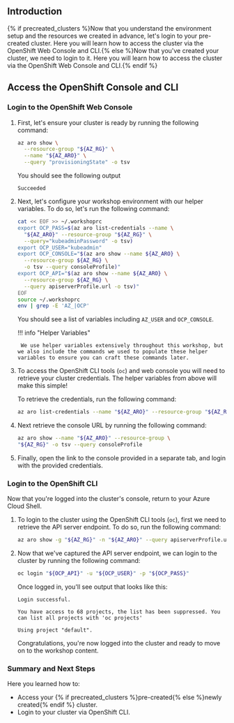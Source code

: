 ## Introduction

{% if precreated_clusters %}Now that you understand the environment setup and the resources we created in advance, let's login to your pre-created cluster. Here you will learn how to access the cluster via the OpenShift Web Console and CLI.{% else %}Now that you've created your cluster, we need to login to it. Here you will learn how to access the cluster via the OpenShift Web Console and CLI.{% endif %}

## Access the OpenShift Console and CLI

### Login to the OpenShift Web Console

1. First, let's ensure your cluster is ready by running the following command:

    ```bash
    az aro show \
      --resource-group "${AZ_RG}" \
      --name "${AZ_ARO}" \
      --query "provisioningState" -o tsv
    ```

    You should see the following output

    ```{.text .no-copy}
    Succeeded
    ```

1. Next, let's configure your workshop environment with our helper variables. To do so, let's run the following command:

    ```bash
    cat << EOF >> ~/.workshoprc
    export OCP_PASS=$(az aro list-credentials --name \
      "${AZ_ARO}" --resource-group "${AZ_RG}" \
      --query="kubeadminPassword" -o tsv)
    export OCP_USER="kubeadmin"
    export OCP_CONSOLE="$(az aro show --name ${AZ_ARO} \
      --resource-group ${AZ_RG} \
      -o tsv --query consoleProfile)"
    export OCP_API="$(az aro show --name ${AZ_ARO} \
      --resource-group ${AZ_RG} \
      --query apiserverProfile.url -o tsv)"
    EOF
    source ~/.workshoprc
    env | grep -E 'AZ_|OCP'
    ```

    You should see a list of variables including `AZ_USER` and `OCP_CONSOLE`.

    !!! info "Helper Variables"

        We use helper variables extensively throughout this workshop, but we also include the commands we used to populate these helper variables to ensure you can craft these commands later.

1. To access the OpenShift CLI tools (`oc`) and web console you will need to retrieve your cluster credentials. The helper variables from above will make this simple!

    To retrieve the credentials, run the following command:

    ```bash
    az aro list-credentials --name "${AZ_ARO}" --resource-group "${AZ_RG}"
    ```

1. Next retrieve the console URL by running the following command:

    ```bash
    az aro show --name "${AZ_ARO}" --resource-group \
    "${AZ_RG}" -o tsv --query consoleProfile
    ```

1. Finally, open the link to the console provided in a separate tab, and login with the provided credentials.

### Login to the OpenShift CLI

Now that you're logged into the cluster's console, return to your Azure Cloud Shell.

1. To login to the cluster using the OpenShift CLI tools (`oc`), first we need to retrieve the API server endpoint. To do so, run the following command:

    ```bash
    az aro show -g "${AZ_RG}" -n "${AZ_ARO}" --query apiserverProfile.url -o tsv
    ```

1. Now that we've captured the API server endpoint, we can login to the cluster by running the following command:

    ```bash
    oc login "${OCP_API}" -u "${OCP_USER}" -p "${OCP_PASS}"
    ```

    Once logged in, you'll see output that looks like this:

    ```{.text .no-copy}
    Login successful.

    You have access to 68 projects, the list has been suppressed. You can list all projects with 'oc projects'

    Using project "default".
    ```

    Congratulations, you're now logged into the cluster and ready to move on to the workshop content.

### Summary and Next Steps

Here you learned how to:

* Access your {% if precreated_clusters %}pre-created{% else %}newly created{% endif %} cluster.
* Login to your cluster via OpenShift CLI. 